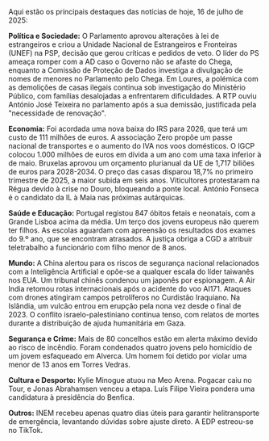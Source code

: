 Aqui estão os principais destaques das notícias de hoje, 16 de julho de 2025:

**Política e Sociedade:** O Parlamento aprovou alterações à lei de estrangeiros e criou a Unidade Nacional de Estrangeiros e Fronteiras (UNEF) na PSP, decisão que gerou críticas e pedidos de veto. O líder do PS ameaça romper com a AD caso o Governo não se afaste do Chega, enquanto a Comissão de Proteção de Dados investiga a divulgação de nomes de menores no Parlamento pelo Chega. Em Loures, a polémica com as demolições de casas ilegais continua sob investigação do Ministério Público, com famílias desalojadas a enfrentarem dificuldades. A RTP ouviu António José Teixeira no parlamento após a sua demissão, justificada pela "necessidade de renovação".

**Economia:** Foi acordada uma nova baixa do IRS para 2026, que terá um custo de 111 milhões de euros. A associação Zero propõe um passe nacional de transportes e o aumento do IVA nos voos domésticos. O IGCP colocou 1.000 milhões de euros em dívida a um ano com uma taxa inferior à de maio. Bruxelas aprovou um orçamento plurianual da UE de 1,717 biliões de euros para 2028-2034. O preço das casas disparou 18,7% no primeiro trimestre de 2025, a maior subida em seis anos. Viticultores protestaram na Régua devido à crise no Douro, bloqueando a ponte local. António Fonseca é o candidato da IL à Maia nas próximas autárquicas.

**Saúde e Educação:** Portugal registou 847 óbitos fetais e neonatais, com a Grande Lisboa acima da média. Um terço dos jovens europeus não querem ter filhos. As escolas aguardam com apreensão os resultados dos exames do 9.º ano, que se encontram atrasados. A justiça obriga a CGD a atribuir teletrabalho a funcionário com filho menor de 8 anos.

**Mundo:** A China alertou para os riscos de segurança nacional relacionados com a Inteligência Artificial e opõe-se a qualquer escala do líder taiwanês nos EUA. Um tribunal chinês condenou um japonês por espionagem. A Air India retomou rotas internacionais após o acidente do voo AI171. Ataques com drones atingiram campos petrolíferos no Curdistão Iraquiano. Na Islândia, um vulcão entrou em erupção pela nona vez desde o final de 2023. O conflito israelo-palestiniano continua tenso, com relatos de mortes durante a distribuição de ajuda humanitária em Gaza.

**Segurança e Crime:** Mais de 80 concelhos estão em alerta máximo devido ao risco de incêndio. Foram condenados quatro jovens pelo homicídio de um jovem esfaqueado em Alverca. Um homem foi detido por violar uma menor de 13 anos em Torres Vedras.

**Cultura e Desporto:** Kylie Minogue atuou na Meo Arena. Pogacar caiu no Tour, e Jonas Abrahamsen venceu a etapa. Luís Filipe Vieira pondera uma candidatura à presidência do Benfica.

**Outros:** INEM recebeu apenas quatro dias úteis para garantir helitransporte de emergência, levantando dúvidas sobre ajuste direto. A EDP estreou-se no TikTok.